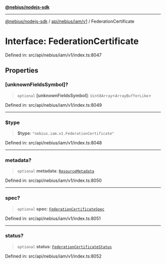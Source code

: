 [**@nebius/nodejs-sdk**](../../../../../README.md)

---

[@nebius/nodejs-sdk](../../../../../README.md) / [api/nebius/iam/v1](../README.md) / FederationCertificate

# Interface: FederationCertificate

Defined in: src/api/nebius/iam/v1/index.ts:8047

## Properties

### \[unknownFieldsSymbol\]?

> `optional` **\[unknownFieldsSymbol\]**: `Uint8Array`\<`ArrayBufferLike`\>

Defined in: src/api/nebius/iam/v1/index.ts:8049

---

### $type

> **$type**: `"nebius.iam.v1.FederationCertificate"`

Defined in: src/api/nebius/iam/v1/index.ts:8048

---

### metadata?

> `optional` **metadata**: [`ResourceMetadata`](../../../common/v1/interfaces/ResourceMetadata.md)

Defined in: src/api/nebius/iam/v1/index.ts:8050

---

### spec?

> `optional` **spec**: [`FederationCertificateSpec`](FederationCertificateSpec.md)

Defined in: src/api/nebius/iam/v1/index.ts:8051

---

### status?

> `optional` **status**: [`FederationCertificateStatus`](FederationCertificateStatus.md)

Defined in: src/api/nebius/iam/v1/index.ts:8052
